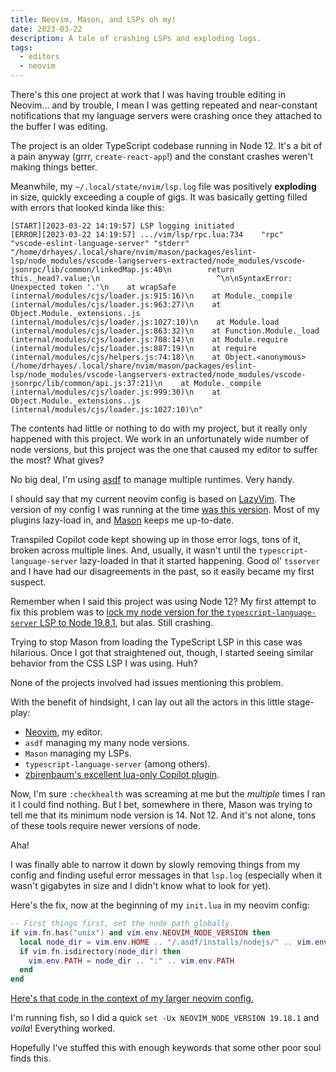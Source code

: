 ```yaml
---
title: Neovim, Mason, and LSPs oh my!
date: 2023-03-22
description: A tale of crashing LSPs and exploding logs.
tags:
  - editors
  - neovim
---
```


There's this one project at work that I was having trouble editing in Neovim... and by trouble, I mean I was getting repeated and near-constant notifications that my language servers were crashing once they attached to the buffer I was editing.

The project is an older TypeScript codebase running in Node 12. It's a bit of a pain anyway (grrr, `create-react-app`!) and the constant crashes weren't making things better.

Meanwhile, my `~/.local/state/nvim/lsp.log` file was positively **exploding** in size, quickly exceeding a couple of gigs. It was basically getting filled with errors that looked kinda like this:

```
[START][2023-03-22 14:19:57] LSP logging initiated
[ERROR][2023-03-22 14:19:57] .../vim/lsp/rpc.lua:734	"rpc"	"vscode-eslint-language-server"	"stderr"	"/home/drhayes/.local/share/nvim/mason/packages/eslint-lsp/node_modules/vscode-langservers-extracted/node_modules/vscode-jsonrpc/lib/common/linkedMap.js:40\n        return this._head?.value;\n                          ^\n\nSyntaxError: Unexpected token '.'\n    at wrapSafe (internal/modules/cjs/loader.js:915:16)\n    at Module._compile (internal/modules/cjs/loader.js:963:27)\n    at Object.Module._extensions..js (internal/modules/cjs/loader.js:1027:10)\n    at Module.load (internal/modules/cjs/loader.js:863:32)\n    at Function.Module._load (internal/modules/cjs/loader.js:708:14)\n    at Module.require (internal/modules/cjs/loader.js:887:19)\n    at require (internal/modules/cjs/helpers.js:74:18)\n    at Object.<anonymous> (/home/drhayes/.local/share/nvim/mason/packages/eslint-lsp/node_modules/vscode-langservers-extracted/node_modules/vscode-jsonrpc/lib/common/api.js:37:21)\n    at Module._compile (internal/modules/cjs/loader.js:999:30)\n    at Object.Module._extensions..js (internal/modules/cjs/loader.js:1027:10)\n"
```

The contents had little or nothing to do with my project, but it really only happened with this project. We work in an unfortunately wide number of node versions, but this project was the one that caused my editor to suffer the most? What gives?

No big deal, I'm using [asdf](https://asdf-vm.com/) to manage multiple runtimes. Very handy.

I should say that my current neovim config is based on [LazyVim](https://www.lazyvim.org/). The version of my config I was running at the time [was this version](https://github.com/drhayes/neovim-config/commit/540c4c501ae499b4a15cbd317f72a80af61aa175). Most of my plugins lazy-load in, and [Mason](https://github.com/williamboman/mason.nvim) keeps me up-to-date.

Transpiled Copilot code kept showing up in those error logs, tons of it, broken across multiple lines. And, usually, it wasn't until the `typescript-language-server` lazy-loaded in that it started happening. Good ol' `tsserver` and I have had our disagreements in the past, so it easily became my first suspect.

Remember when I said this project was using Node 12? My first attempt to fix this problem was to [lock my node version for the `typescript-language-server` LSP to Node 19.8.1](https://github.com/drhayes/neovim-config/blob/2de98ef72b4b7da88dbf8fc98132481c32ed2ae8/lua/plugins/editor.lua#L64), but alas. Still crashing.

Trying to stop Mason from loading the TypeScript LSP in this case was hilarious. Once I got that straightened out, though, I started seeing similar behavior from the CSS LSP I was using. Huh?

None of the projects involved had issues mentioning this problem.

With the benefit of hindsight, I can lay out all the actors in this little stage-play:

- [Neovim](https://neovim.io/), my editor.
- `asdf` managing my many node versions.
- `Mason` managing my LSPs.
- `typescript-language-server` (among others).
- [zbirenbaum's excellent lua-only Copilot plugin](https://github.com/zbirenbaum/copilot.lua).

Now, I'm sure `:checkhealth` was screaming at me but the _multiple_ times I ran it I could find nothing. But I bet, somewhere in there, Mason was trying to tell me that its minimum node version is 14. Not 12. And it's not alone, tons of these tools require newer versions of node.

Aha!

I was finally able to narrow it down by slowly removing things from my config and finding useful error messages in that `lsp.log` (especially when it wasn't gigabytes in size and I didn't know what to look for yet).

Here's the fix, now at the beginning of my `init.lua` in my neovim config:

```lua
-- First things first, set the node path globally.
if vim.fn.has("unix") and vim.env.NEOVIM_NODE_VERSION then
  local node_dir = vim.env.HOME .. "/.asdf/installs/nodejs/" .. vim.env.NEOVIM_NODE_VERSION .. "/bin/"
  if vim.fn.isdirectory(node_dir) then
    vim.env.PATH = node_dir .. ":" .. vim.env.PATH
  end
end
```

[Here's that code in the context of my larger neovim config.](https://github.com/drhayes/neovim-config/blob/40b0c04b65af8f63d45e32a8cf837dc44e396e93/init.lua#L1-L7)

I'm running fish, so I did a quick `set -Ux NEOVIM_NODE_VERSION 19.18.1` and _voila_! Everything worked.

Hopefully I've stuffed this with enough keywords that some other poor soul finds this.
